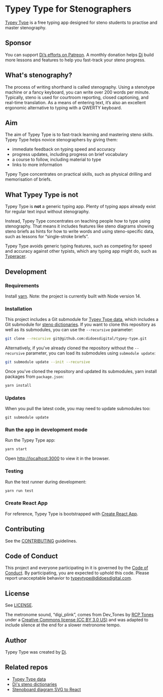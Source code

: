 # Typey Type for Stenographers

[Typey Type](https://didoesdigital.com/typey-type/) is a free typing app designed for steno students to practise and master stenography.

## Sponsor

You can support [Di’s efforts on Patreon](https://www.patreon.com/didoesdigital). A monthly donation helps [Di](https://didoesdigital.com) build more lessons and features to help you fast-track your steno progress.

## What's stenography?

The process of writing shorthand is called stenography. Using a stenotype machine or a fancy keyboard, you can write over 200 words per minute. Typically, steno is used for courtroom reporting, closed captioning, and real-time translation. As a means of entering text, it’s also an excellent ergonomic alternative to typing with a QWERTY keyboard.

## Aim

The aim of Typey Type is to fast-track learning and mastering steno skills. Typey Type helps novice stenographers by giving them:

- immediate feedback on typing speed and accuracy
- progress updates, including progress on brief vocabulary
- a course to follow, including material to type
- links to more information

Typey Type concentrates on practical skills, such as physical drilling and memorisation of briefs.

## What Typey Type is not

Typey Type is **not** a generic typing app. Plenty of typing apps already exist for regular text input without stenography.

Instead, Typey Type concentrates on teaching people how to type using stenography. That means it includes features like steno diagrams showing steno briefs as hints for how to write words and using steno-specific data, such as lessons for “single-stroke briefs”.

Typey Type avoids generic typing features, such as competing for speed and accuracy against other typists, which any typing app might do, such as [Typeracer](http://play.typeracer.com).

## Development

### Requirements

Install [yarn](https://yarnpkg.com/lang/en/docs/install/). Note: the project is currently built with Node version 14.

### Installation

This project includes a Git submodule for [Typey Type data](https://github.com/didoesdigital/typey-type-data), which includes a Git submodule for [steno dictionaries](https://github.com/didoesdigital/steno-dictionaries). If you want to clone this repository as well as its submodules, you can use the `--recursive` parameter:

```sh
git clone --recursive git@github.com:didoesdigital/typey-type.git
```

Alternatively, if you've already cloned the repository without the `--recursive` parameter, you can load its submodules using `submodule update`:

```sh
git submodule update --init --recursive
```

Once you've cloned the repository and updated its submodules, yarn install packages from `package.json`:

```sh
yarn install
```

### Updates

When you pull the latest code, you may need to update submodules too:

```
git submodule update
```

### Run the app in development mode

Run the Typey Type app:

```sh
yarn start
```

Open <http://localhost:3000> to view it in the browser.

### Testing

Run the test runner during development:

```sh
yarn run test
```

### Create React App

For reference, Typey Type is bootstrapped with [Create React App](https://github.com/facebook/create-react-app).

## Contributing

See the [CONTRIBUTING](./CONTRIBUTING.md) guidelines.

## Code of Conduct

This project and everyone participating in it is governed by the [Code of Conduct](CODE_OF_CONDUCT.md). By participating, you are expected to uphold this code. Please report unacceptable behavior to [typeytype@didoesdigital.com](mailto:typeytype@didoesdigital.com).

## License

See [LICENSE](./LICENSE).

The metronome sound, “digi_plink”, comes from Dev_Tones by [RCP Tones](https://rcptones.com/dev_tones/) under a [Creative Commons license (CC BY 3.0 US)](https://creativecommons.org/licenses/by/3.0/us/legalcode) and was adapted to include silence at the end for a slower metronome tempo.

## Author

Typey Type was created by [Di](https://didoesdigital.com).

## Related repos

- [Typey Type data](https://github.com/didoesdigital/typey-type-data)
- [Di's steno dictionaries](https://github.com/didoesdigital/steno-dictionaries)
- [Stenoboard diagram SVG to React](https://github.com/didoesdigital/typey-type-stenoboard-diagram-svg-to-react)

